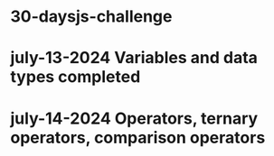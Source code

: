 # 30-daysjs-challenge

# july-13-2024 Variables and data types completed

# july-14-2024 Operators, ternary operators, comparison operators 
